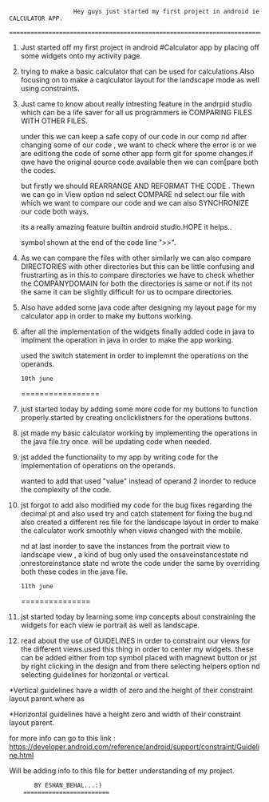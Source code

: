                      Hey guys just started my first project in android ie CALCULATOR APP.
                   =========================================================================



1. Just started off my first project in android #Calculator app by placing off some widgets onto my 
   activity page.

2. trying to make a basic calculator that can be used for calculations.Also focusing on to make a caqlculator 
   layout for the landscape mode as well using constraints.

3. Just came to know about really intresting feature in the andrpid studio which can be a life saver for all us
   programmers ie COMPARING FILES WITH OTHER FILES.

   under this we can keep a safe copy of our code in our comp nd after changing some of our code , we want to check where
   the error is or we are editiong the code of some other app form git for spome changes.if qwe have the original source 
   code available then we can com[pare both the codes.

   but firstly we should REARRANGE AND REFORMAT THE CODE . Thewn we can go in View option nd select COMPARE nd select our file
   with which we want to compare our code and we can also SYNCHRONIZE our code both ways.
   
   its a really amazing feature builtin android studio.HOPE it helps..

   
    symbol shown at the end of the code line ">>".

4. As we can compare the files with other similarly we can also compare DIRECTORIES with other directories but this can be little
   confusing and frustrarting as in this to compare directories we have to check whether the COMPANYDOMAIN for both the directories 
   is same or not.if its not the same it can be slightly difficult for us to ocmpare directories.

5. Also have added some java code after designing my layout page for my calculator app in order to make my buttons working.

6. after all the implementation of the widgets finally added code in java to implment the operation in java in order to make the app
   working.

   used the switch statement in order to implemnt the operations on the operands.




       10th june
   =================


1. just started today by adding some more code for my buttons to function properly.started by creating onclicklistners for the operations
   buttons.

2. jst made my basic calculator working by implementing the operations in the java file.try once. will be updating code when needed.

3. jst added the functionality to my app by writing code for the implementation of operations on the operands.

   wanted to add that used "value" instead of operand 2 inorder to reduce the complexity of the code.

4. jst forgot to add also modified my code for the bug fixes regarding the decimal pt and also used try and catch statement for
   fixing the bug.nd also created a different res file for the landscape layout in order to make the calculator work smoothly
   when views changed with the mobile.

   nd at last inorder to save the instances from the portrait view to landscape view , a kind of bug only used the onsaveinstancestate
   nd onrestoreinstance state nd wrote  the code under the same by overriding both these codes in the java file.

   
       11th june
    ===============

1. jst started today by learning some imp concepts about constraining the widgets for each view ie portrait as well as landscape.

2. read about the use of GUIDELINES in order to constraint our views for the different views.used this thing in order to center 
   my widgets.
   these can be added either from top symbol placed with magnewt button or jst by right clicking in the design and from there selecting
   helpers option nd selecting guidelines for horizontal or vertical.

  *Vertical guidelines have a width of zero and the height of their constraint layout parent.where as 
  
  *Horizontal guidelines have a height zero and width of their constraint layout parent.

  
   for more info can go to this link : https://developer.android.com/reference/android/support/constraint/Guideline.html









   Will be adding info to this file for better understanding of my project.








           BY ESHAN_BEHAL...:)
        ========================


